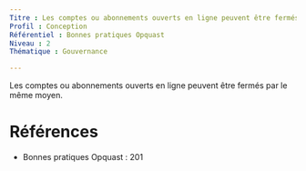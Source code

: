 ```yaml
---
Titre : Les comptes ou abonnements ouverts en ligne peuvent être fermés par le même moyen.
Profil : Conception
Référentiel : Bonnes pratiques Opquast
Niveau : 2
Thématique : Gouvernance

---
```

Les comptes ou abonnements ouverts en ligne peuvent être fermés par le même moyen.

# Références

*   Bonnes pratiques Opquast : 201